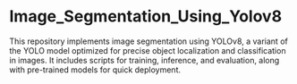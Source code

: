 # Image_Segmentation_Using_Yolov8
This repository implements image segmentation using YOLOv8, a variant of the YOLO model optimized for precise object localization and classification in images. It includes scripts for training, inference, and evaluation, along with pre-trained models for quick deployment.
